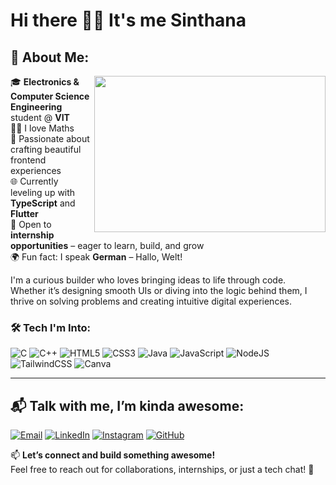 # Hi there 👋🏻 It's me Sinthana
## 💫 About Me:
<img align="right" width="370" height="250" src="https://raw.githubusercontent.com/arsentieva/arsentieva/refs/heads/main/code.gif">

🎓 **Electronics & Computer Science Engineering** student @ **VIT**  
🫶🏻 I love Maths<br>
🎯 Passionate about crafting beautiful frontend experiences </br>
🌐 Currently leveling up with **TypeScript** and **Flutter** <br>
🚀 Open to **internship opportunities** – eager to learn, build, and grow </br>
🌍 Fun fact: I speak **German** – Hallo, Welt!


I'm a curious builder who loves bringing ideas to life through code.  
Whether it’s designing smooth UIs or diving into the logic behind them, I thrive on solving problems and creating intuitive digital experiences.

### 🛠️ Tech I'm Into:
![C](https://img.shields.io/badge/c-%2300599C.svg?style=flat-square&logo=c&logoColor=white) 
![C++](https://img.shields.io/badge/c++-%2300599C.svg?style=flat-square&logo=c%2B%2B&logoColor=white) 
![HTML5](https://img.shields.io/badge/html5-%23E34F26.svg?style=flat-square&logo=html5&logoColor=white) 
![CSS3](https://img.shields.io/badge/css3-%231572B6.svg?style=flat-square&logo=css3&logoColor=white) 
![Java](https://img.shields.io/badge/java-%23ED8B00.svg?style=flat-square&logo=openjdk&logoColor=white) 
![JavaScript](https://img.shields.io/badge/javascript-%23323330.svg?style=flat-square&logo=javascript&logoColor=%23F7DF1E) 
![NodeJS](https://img.shields.io/badge/node.js-6DA55F?style=flat-square&logo=node.js&logoColor=white) 
![TailwindCSS](https://img.shields.io/badge/tailwindcss-%2338B2AC.svg?style=flat-square&logo=tailwind-css&logoColor=white) 
![Canva](https://img.shields.io/badge/Canva-%2300C4CC.svg?style=flat-square&logo=Canva&logoColor=white)

---

## 📬 Talk with me, I’m kinda awesome:

[![Email](https://img.shields.io/badge/Email-D14836?logo=gmail&logoColor=white)](mailto:Sinthana.2023@vitstudent.ac.in)
[![LinkedIn](https://img.shields.io/badge/LinkedIn-0077B5.svg?logo=LinkedIn&logoColor=white)](https://linkedin.com/in/sinthana-prabakaran-5122a7286)
[![Instagram](https://img.shields.io/badge/Instagram-E4405F.svg?logo=Instagram&logoColor=white)](https://www.instagram.com/im_sinthana)
[![GitHub](https://img.shields.io/badge/GitHub-181717.svg?logo=github&logoColor=white)](https://github.com/SinthanaPrabakaran)

📫 **Let’s connect and build something awesome!**  
Feel free to reach out for collaborations, internships, or just a tech chat! 🚀

